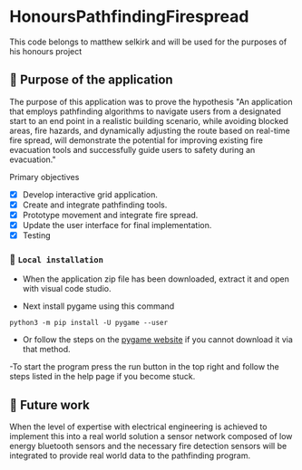 # HonoursPathfindingFirespread

This code belongs to matthew selkirk and will be used for the purposes of his honours project

## 🧬 Purpose of the application
The purpose of this application was to prove the hypothesis
"An application that employs pathfinding algorithms to navigate users from a designated start to an end point in a realistic building scenario, while avoiding blocked areas, fire hazards, and dynamically adjusting the route based on real-time fire spread, will demonstrate the potential for improving existing fire evacuation tools and successfully guide users to safety during an evacuation."

Primary objectives
- [x] Develop interactive grid application.
- [x] Create and integrate pathfinding tools.
- [x] Prototype movement and integrate fire spread.
- [x] Update the user interface for final implementation.
- [x] Testing

### 💾 `Local installation` 
- When the application zip file has been downloaded, extract it and open with visual code studio.

- Next install pygame using this command

```
python3 -m pip install -U pygame --user
```

- Or follow the steps on the [pygame website](https://www.pygame.org/wiki/GettingStarted) if you cannot download it via that method.

-To start the program press the run button in the top right and follow the steps listed in the help page if you become stuck.

## 🔨 Future work
When the level of expertise with electrical engineering is achieved to implement this into a real world solution a sensor network composed of low energy bluetooth sensors and the necessary fire detection sensors will be integrated to provide real world data to the pathfinding program. 
